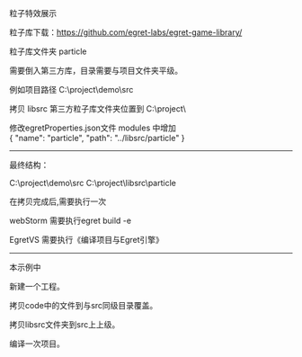 ﻿粒子特效展示

粒子库下载：https://github.com/egret-labs/egret-game-library/

粒子库文件夹 particle


需要倒入第三方库，目录需要与项目文件夹平级。

例如项目路径 C:\project\demo\src

拷贝 libsrc 第三方粒子库文件夹位置到  C:\project\

修改egretProperties.json文件 modules 中增加		
{
	"name": "particle",
	"path": "../libsrc/particle"
}

---------------------------------------------
最终结构：

C:\project\demo\src
C:\project\libsrc\particle

在拷贝完成后,需要执行一次 

webStorm 需要执行egret build -e

EgretVS  需要执行《编译项目与Egret引擎》

---------------------------------------------

本示例中 

新建一个工程。

拷贝code中的文件到与src同级目录覆盖。

拷贝libsrc文件夹到src上上级。

编译一次项目。


